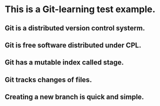# This is a Git-learning test example.

## Git is a distributed version control systerm.
## Git is free software distributed under CPL.
## Git has a mutable index called stage.
## Git tracks changes of files.
## Creating a new branch is quick and simple.
